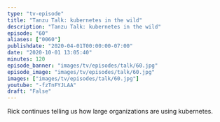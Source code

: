 ```yaml
---
type: "tv-episode"
title: "Tanzu Talk: kubernetes in the wild"
description: "Tanzu Talk: kubernetes in the wild"
episode: "60"
aliases: ["0060"]
publishdate: "2020-04-01T00:00:00-07:00"
date: "2020-10-01 13:05:40"
minutes: 120
episode_banner: "images/tv/episodes/talk/60.jpg"
episode_image: "images/tv/episodes/talk/60.jpg"
images: ["images/tv/episodes/talk/60.jpg"]
youtube: "-fzTnFYJLAA"
draft: "False"
---
```


Rick continues telling us how large organizations are using kubernetes.